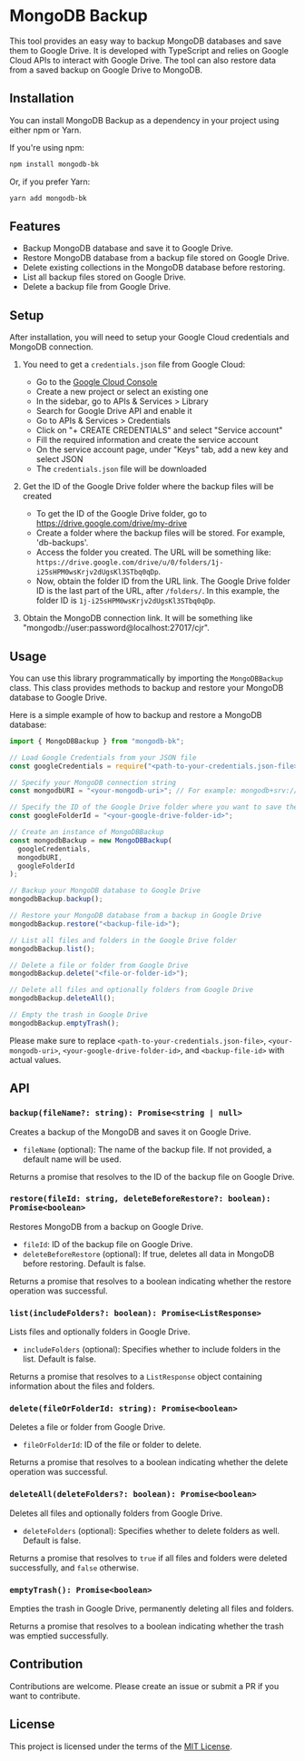 # MongoDB Backup

This tool provides an easy way to backup MongoDB databases and save them to Google Drive. It is developed with TypeScript and relies on Google Cloud APIs to interact with Google Drive. The tool can also restore data from a saved backup on Google Drive to MongoDB.

## Installation

You can install MongoDB Backup as a dependency in your project using either npm or Yarn.

If you're using npm:

```bash
npm install mongodb-bk
```

Or, if you prefer Yarn:

```bash
yarn add mongodb-bk
```

## Features

- Backup MongoDB database and save it to Google Drive.
- Restore MongoDB database from a backup file stored on Google Drive.
- Delete existing collections in the MongoDB database before restoring.
- List all backup files stored on Google Drive.
- Delete a backup file from Google Drive.

## Setup

After installation, you will need to setup your Google Cloud credentials and MongoDB connection.

1. You need to get a `credentials.json` file from Google Cloud:

   - Go to the [Google Cloud Console](https://console.cloud.google.com/)
   - Create a new project or select an existing one
   - In the sidebar, go to APIs & Services > Library
   - Search for Google Drive API and enable it
   - Go to APIs & Services > Credentials
   - Click on "+ CREATE CREDENTIALS" and select "Service account"
   - Fill the required information and create the service account
   - On the service account page, under "Keys" tab, add a new key and select JSON
   - The `credentials.json` file will be downloaded

2. Get the ID of the Google Drive folder where the backup files will be created
   - To get the ID of the Google Drive folder, go to https://drive.google.com/drive/my-drive
   - Create a folder where the backup files will be stored. For example, 'db-backups'.
   - Access the folder you created. The URL will be something like: `https://drive.google.com/drive/u/0/folders/1j-i25sHPM0wsKrjv2dUgsKl3STbq0qDp`.
   - Now, obtain the folder ID from the URL link. The Google Drive folder ID is the last part of the URL, after `/folders/`. In this example, the folder ID is `1j-i25sHPM0wsKrjv2dUgsKl3STbq0qDp`.
3. Obtain the MongoDB connection link. It will be something like "mongodb://user:password@localhost:27017/cjr".

## Usage

You can use this library programmatically by importing the `MongoDBBackup` class. This class provides methods to backup and restore your MongoDB database to Google Drive.

Here is a simple example of how to backup and restore a MongoDB database:

```typescript
import { MongoDBBackup } from "mongodb-bk";

// Load Google Credentials from your JSON file
const googleCredentials = require("<path-to-your-credentials.json-file>");

// Specify your MongoDB connection string
const mongodbURI = "<your-mongodb-uri>"; // For example: mongodb+srv://user:password@cluster.mongodb.net/db_name

// Specify the ID of the Google Drive folder where you want to save the backups
const googleFolderId = "<your-google-drive-folder-id>";

// Create an instance of MongoDBBackup
const mongodbBackup = new MongoDBBackup(
  googleCredentials,
  mongodbURI,
  googleFolderId
);

// Backup your MongoDB database to Google Drive
mongodbBackup.backup();

// Restore your MongoDB database from a backup in Google Drive
mongodbBackup.restore("<backup-file-id>");

// List all files and folders in the Google Drive folder
mongodbBackup.list();

// Delete a file or folder from Google Drive
mongodbBackup.delete("<file-or-folder-id>");

// Delete all files and optionally folders from Google Drive
mongodbBackup.deleteAll();

// Empty the trash in Google Drive
mongodbBackup.emptyTrash();
```

Please make sure to replace `<path-to-your-credentials.json-file>`, `<your-mongodb-uri>`, `<your-google-drive-folder-id>`, and `<backup-file-id>` with actual values.

## API

### `backup(fileName?: string): Promise<string | null>`

Creates a backup of the MongoDB and saves it on Google Drive.

- `fileName` (optional): The name of the backup file. If not provided, a default name will be used.

Returns a promise that resolves to the ID of the backup file on Google Drive.

### `restore(fileId: string, deleteBeforeRestore?: boolean): Promise<boolean>`

Restores MongoDB from a backup on Google Drive.

- `fileId`: ID of the backup file on Google Drive.
- `deleteBeforeRestore` (optional): If true, deletes all data in MongoDB before restoring. Default is false.

Returns a promise that resolves to a boolean indicating whether the restore operation was successful.

### `list(includeFolders?: boolean): Promise<ListResponse>`

Lists files and optionally folders in Google Drive.

- `includeFolders` (optional): Specifies whether to include folders in the list. Default is false.

Returns a promise that resolves to a `ListResponse` object containing information about the files and folders.

### `delete(fileOrFolderId: string): Promise<boolean>`

Deletes a file or folder from Google Drive.

- `fileOrFolderId`: ID of the file or folder to delete.

Returns a promise that resolves to a boolean indicating whether the delete operation was successful.

### `deleteAll(deleteFolders?: boolean): Promise<boolean>`

Deletes all files and optionally folders from Google Drive.

- `deleteFolders` (optional): Specifies whether to delete folders as well. Default is false.

Returns a promise that resolves to `true` if all files and folders were deleted successfully, and `false` otherwise.

### `emptyTrash(): Promise<boolean>`

Empties the trash in Google Drive, permanently deleting all files and folders.

Returns a promise that resolves to a boolean indicating whether the trash was emptied successfully.

## Contribution

Contributions are welcome. Please create an issue or submit a PR if you want to contribute.

## License

This project is licensed under the terms of the [MIT License](LICENSE).

